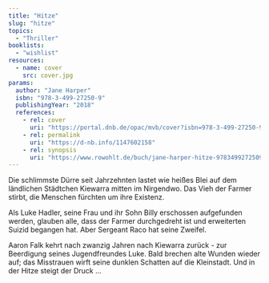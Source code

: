 ```yaml
---
title: "Hitze"
slug: "hitze"
topics:
  - "Thriller"
booklists:
  - "wishlist"
resources:
  - name: cover
    src: cover.jpg
params:
  author: "Jane Harper"
  isbn: "978-3-499-27250-9"
  publishingYear: "2018"
  references:
    - rel: cover
      uri: "https://portal.dnb.de/opac/mvb/cover?isbn=978-3-499-27250-9"
    - rel: permalink
      uri: "https://d-nb.info/1147602158"
    - rel: synopsis
      uri: "https://www.rowohlt.de/buch/jane-harper-hitze-9783499272509"
---
```

Die schlimmste Dürre seit Jahrzehnten lastet wie heißes Blei auf dem 
ländlichen Städtchen Kiewarra mitten im Nirgendwo. Das Vieh der Farmer stirbt, 
die Menschen fürchten um ihre Existenz. 

Als Luke Hadler, seine Frau und ihr Sohn Billy erschossen aufgefunden werden, 
glauben alle, dass der Farmer durchgedreht ist und erweiterten Suizid begangen 
hat. Aber Sergeant Raco hat seine Zweifel.

Aaron Falk kehrt nach zwanzig Jahren nach Kiewarra zurück - zur Beerdigung 
seines Jugendfreundes Luke. Bald brechen alte Wunden wieder auf; das Misstrauen 
wirft seine dunklen Schatten auf die Kleinstadt. Und in der Hitze steigt der 
Druck ...